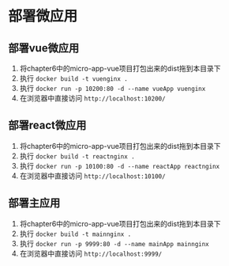<!--
 * @Desc: 
 * @Author: kexi
 * @Date: 2021-08-04 18:51:56
 * @LastEditors: kexi
 * @LastEditTime: 2021-08-04 18:55:36
-->
# 部署微应用

## 部署vue微应用
1. 将chapter6中的micro-app-vue项目打包出来的dist拖到本目录下
2. 执行 `docker build -t vuenginx .`
3. 执行 `docker run -p 10200:80 -d --name vueApp vuenginx`
4. 在浏览器中直接访问 `http://localhost:10200/`

## 部署react微应用
1. 将chapter6中的micro-app-vue项目打包出来的dist拖到本目录下
2. 执行 `docker build -t reactnginx .`
3. 执行 `docker run -p 10100:80 -d --name reactApp reactnginx`
4. 在浏览器中直接访问 `http://localhost:10100/`

## 部署主应用
1. 将chapter6中的micro-app-vue项目打包出来的dist拖到本目录下
2. 执行 `docker build -t mainnginx .`
3. 执行 `docker run -p 9999:80 -d --name mainApp mainnginx`
4. 在浏览器中直接访问 `http://localhost:9999/`
